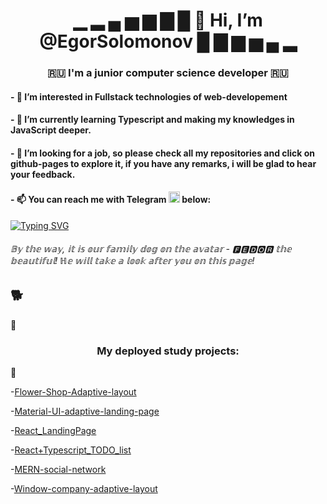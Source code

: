 <h1 align="center">▁ ▂ ▄ ▅ ▆ ▇ █ 👋 Hi, I’m @EgorSolomonov █ ▇ ▆ ▅ ▄ ▂ </h1>
<h3 align="center"> 🇷🇺 I'm a junior computer science developer 🇷🇺 </h3>

<h4>- 👀 I’m interested in Fullstack technologies of web-developement </h4>
<h4>- 🌱 I’m currently learning Typescript and making my knowledges in JavaScript deeper.</h4>
<h4>- 💞️ I’m looking for a job, so please check all my repositories and click on github-pages to explore it, if you have any remarks, i will be glad to hear your feedback.</h4>

<h4>- 📫 You can reach me with Telegram <img src="https://upload.wikimedia.org/wikipedia/commons/8/82/Telegram_logo.svg" height="18"/> below:</h4>

[![Typing SVG](https://readme-typing-svg.herokuapp.com/?lines=@𝙷𝚒_𝚖𝚢_𝚗𝚊𝚖𝚎_𝚒𝚜_𝙴𝚐𝚘𝚛)](https://git.io/typing-svg) 



<h6 align="left">𝔹𝕪 𝕥𝕙𝕖 𝕨𝕒𝕪, 𝕚𝕥 𝕚𝕤 𝕠𝕦𝕣 𝕗𝕒𝕞𝕚𝕝𝕪 𝕕𝕠𝕘 𝕠𝕟 𝕥𝕙𝕖 𝕒𝕧𝕒𝕥𝕒𝕣 - 🅵🅴🅳🅾🆁 𝕥𝕙𝕖 𝕓𝕖𝕒𝕦𝕥𝕚𝕗𝕦𝕝! ℍ𝕖 𝕨𝕚𝕝𝕝 𝕥𝕒𝕜𝕖 𝕒 𝕝𝕠𝕠𝕜 𝕒𝕗𝕥𝕖𝕣 𝕪𝕠𝕦 𝕠𝕟 𝕥𝕙𝕚𝕤 𝕡𝕒𝕘𝕖! </h6>
<h2>🐕</h2>


🚀 <h3 align="center">My deployed study projects:</h3> 🚀

-[Flower-Shop-Adaptive-layout](https://egorsolomonov.github.io/Flower-Shop-Adaptive-layout/)

-[Material-UI-adaptive-landing-page](https://egorsolomonov.github.io/Material-UI-adaptive-landing-page/)

-[React_LandingPage](https://egorsolomonov.github.io/React_LandingPage/)

-[React+Typescript_TODO_list](https://egorsolomonov.github.io/Typescript_TODO_list/)

-[MERN-social-network](https://reliable-chimera-64298e.netlify.app)

-[Window-company-adaptive-layout](https://egorsolomonov.github.io/Window-company-adaptive-layout/)

<!---
EgorSolomonov/EgorSolomonov is a ✨ special ✨ repository because its `README.md` (this file) appears on your GitHub profile.
You can click the Preview link to take a look at your changes.
--->
